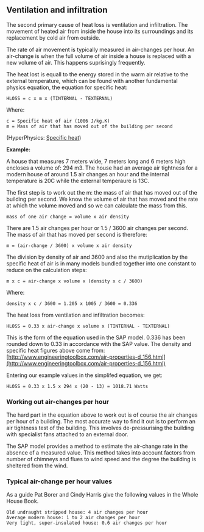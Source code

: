 ## Ventilation and infiltration

The second primary cause of heat loss is ventilation and infiltration. The movement of heated air from inside the house into its surroundings and its replacement by cold air from outside.

The rate of air movement is typically measured in air-changes per hour. An air-change is when the full volume of air inside a house is replaced with a new volume of air. This happens suprisingly frequently.

The heat lost is equall to the energy stored in the warm air relative to the external temperature, which can be found with another fundamental physics equation, the equation for specific heat:

    HLOSS = c x m x (TINTERNAL - TEXTERNAL)

Where:

    c = Specific heat of air (1006 J/kg.K)
    m = Mass of air that has moved out of the building per second

(HyperPhysics: [Specific heat](http://hyperphysics.phy-astr.gsu.edu/hbase/hframe.html))

**Example:**

A house that measures 7 meters wide, 7 meters long and 6 meters high encloses a volume of: 294 m3. The house had an average air tightness for a modern house of around 1.5 air changes an hour and the internal temperature is 20C while the external temperaure is 13C.

The first step is to work out the m: the mass of air that has moved out of the building per second. We know the volume of air that has moved and the rate at which the volume moved and so we can calculate the mass from this.

    mass of one air change = volume x air density

There are 1.5 air changes per hour or 1.5 / 3600 air changes per second. The mass of air that has moved per second is therefore:

    m = (air-change / 3600) x volume x air density

The division by density of air and 3600 and also the mutiplication by the specific heat of air is in many models bundled together into one constant to reduce on the calculation steps:

    m x c = air-change x volume x (density x c / 3600)

Where:

    density x c / 3600 = 1.205 x 1005 / 3600 = 0.336

The heat loss from ventilation and infiltration becomes:

    HLOSS = 0.33 x air-change x volume x (TINTERNAL - TEXTERNAL)

This is the form of the equation used in the SAP model. 0.336 has been rounded down to 0.33 in accordance with the SAP value. The density and specific heat figures above come from: [http://www.engineeringtoolbox.com/air-properties-d_156.html](http://www.engineeringtoolbox.com/air-properties-d_156.html)

Entering our example values in the simplifed equation, we get:

    HLOSS = 0.33 x 1.5 x 294 x (20 - 13) = 1018.71 Watts

### Working out air-changes per hour

The hard part in the equation above to work out is of course the air changes per hour of a building. The most accurate way to find it out is to perform an air tightness test of the building. This involves de-pressurising the building with specialist fans attached to an external door.

The SAP model provides a method to estimate the air-change rate in the absence of a measured value. This method takes into account factors from number of chimneys and flues to wind speed and the degree the building is sheltered from the wind.

### Typical air-change per hour values

As a guide Pat Borer and Cindy Harris give the following values in the Whole House Book.

    Old undraught stripped house: 4 air changes per hour
    Average modern house: 1 to 2 air changes per hour
    Very tight, super-insulated house: 0.6 air changes per hour

